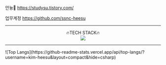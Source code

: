 안늉🐣
https://studysu.tistory.com/

업무계정
https://github.com/ssnc-heesu
<hr>

<div align="center">
   🔥TECH STACK🔥<br>
   <img src="https://img.shields.io/badge/html5-%23E34F26.svg?style=for-the-badge&logo=html5&logoColor=white">
</div>
<hr>
![Top Langs](https://github-readme-stats.vercel.app/api/top-langs/?username=kim-heesu&layout=compact&hide=csharp)
